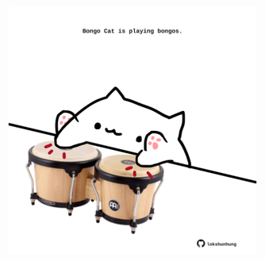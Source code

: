 <!-- built at 05/08/2022, 06:01:01 UTC -->
<p align="center">
  <img width="500" height="500" src="./ReadmeImage.svg">
</p>
